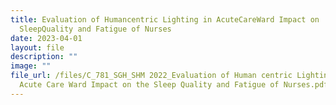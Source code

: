 ```yaml
---
title: Evaluation of Humancentric Lighting in AcuteCareWard Impact on
  SleepQuality and Fatigue of Nurses
date: 2023-04-01
layout: file
description: ""
image: ""
file_url: /files/C_781_SGH_SHM 2022_Evaluation of Human centric Lighting in an
  Acute Care Ward Impact on the Sleep Quality and Fatigue of Nurses.pdf
---
```

